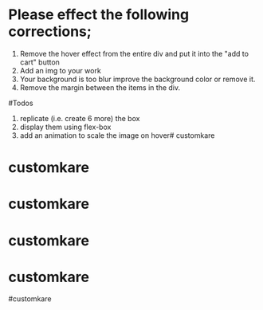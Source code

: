 # Please effect the following corrections;
1. Remove the hover effect from the entire div and put it into the "add to cart" button
2. Add an img to your work
3. Your background is too blur improve the background color or remove it.
4. Remove the margin between the items in the div.

#Todos
1. replicate (i.e. create 6 more) the box
2. display them using flex-box
3. add an animation to scale the image on hover# customkare

# customkare

# customkare

# customkare

# customkare

#customkare

